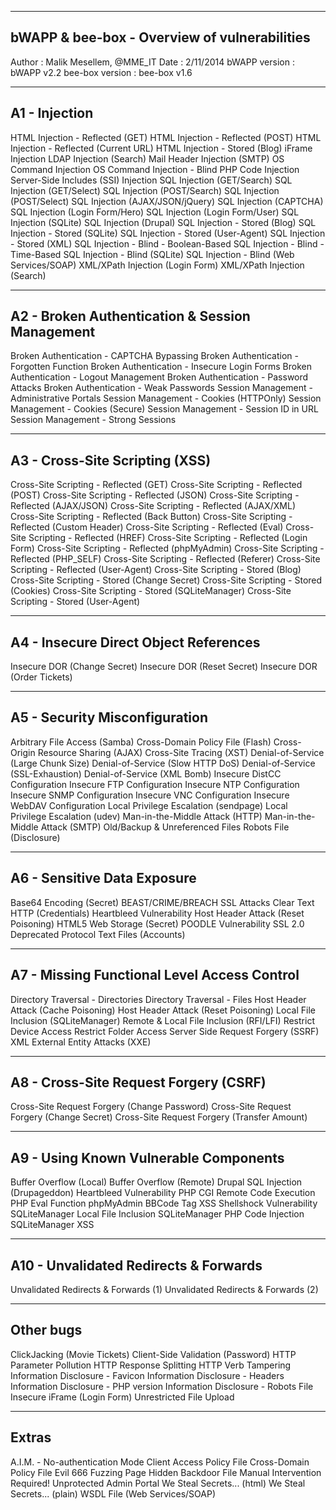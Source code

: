 
---------------------------------------------
bWAPP & bee-box - Overview of vulnerabilities
---------------------------------------------

Author		: Malik Mesellem, @MME_IT
Date		: 2/11/2014
bWAPP version	: bWAPP v2.2
bee-box version	: bee-box v1.6

--------------
A1 - Injection
--------------
HTML Injection - Reflected (GET)
HTML Injection - Reflected (POST)
HTML Injection - Reflected (Current URL)
HTML Injection - Stored (Blog)
iFrame Injection
LDAP Injection (Search)
Mail Header Injection (SMTP)
OS Command Injection
OS Command Injection - Blind
PHP Code Injection
Server-Side Includes (SSI) Injection
SQL Injection (GET/Search)
SQL Injection (GET/Select)
SQL Injection (POST/Search)
SQL Injection (POST/Select)
SQL Injection (AJAX/JSON/jQuery)
SQL Injection (CAPTCHA)
SQL Injection (Login Form/Hero)
SQL Injection (Login Form/User)
SQL Injection (SQLite)
SQL Injection (Drupal)
SQL Injection - Stored (Blog)
SQL Injection - Stored (SQLite)
SQL Injection - Stored (User-Agent)
SQL Injection - Stored (XML)
SQL Injection - Blind - Boolean-Based
SQL Injection - Blind - Time-Based
SQL Injection - Blind (SQLite)
SQL Injection - Blind (Web Services/SOAP)
XML/XPath Injection (Login Form)
XML/XPath Injection (Search)

-----------------------------------------------
A2 - Broken Authentication & Session Management
-----------------------------------------------
Broken Authentication - CAPTCHA Bypassing
Broken Authentication - Forgotten Function
Broken Authentication - Insecure Login Forms
Broken Authentication - Logout Management
Broken Authentication - Password Attacks
Broken Authentication - Weak Passwords
Session Management - Administrative Portals
Session Management - Cookies (HTTPOnly)
Session Management - Cookies (Secure)
Session Management - Session ID in URL
Session Management - Strong Sessions

-------------------------------
A3 - Cross-Site Scripting (XSS)
-------------------------------
Cross-Site Scripting - Reflected (GET)
Cross-Site Scripting - Reflected (POST)
Cross-Site Scripting - Reflected (JSON)
Cross-Site Scripting - Reflected (AJAX/JSON)
Cross-Site Scripting - Reflected (AJAX/XML)
Cross-Site Scripting - Reflected (Back Button)
Cross-Site Scripting - Reflected (Custom Header)
Cross-Site Scripting - Reflected (Eval)
Cross-Site Scripting - Reflected (HREF)
Cross-Site Scripting - Reflected (Login Form)
Cross-Site Scripting - Reflected (phpMyAdmin)
Cross-Site Scripting - Reflected (PHP_SELF)
Cross-Site Scripting - Reflected (Referer)
Cross-Site Scripting - Reflected (User-Agent)
Cross-Site Scripting - Stored (Blog)
Cross-Site Scripting - Stored (Change Secret)
Cross-Site Scripting - Stored (Cookies)
Cross-Site Scripting - Stored (SQLiteManager)
Cross-Site Scripting - Stored (User-Agent)

--------------------------------------
A4 - Insecure Direct Object References
--------------------------------------
Insecure DOR (Change Secret)
Insecure DOR (Reset Secret)
Insecure DOR (Order Tickets)

------------------------------
A5 - Security Misconfiguration
------------------------------
Arbitrary File Access (Samba)
Cross-Domain Policy File (Flash)
Cross-Origin Resource Sharing (AJAX)
Cross-Site Tracing (XST)
Denial-of-Service (Large Chunk Size)
Denial-of-Service (Slow HTTP DoS)
Denial-of-Service (SSL-Exhaustion)
Denial-of-Service (XML Bomb)
Insecure DistCC Configuration
Insecure FTP Configuration
Insecure NTP Configuration
Insecure SNMP Configuration
Insecure VNC Configuration
Insecure WebDAV Configuration
Local Privilege Escalation (sendpage)
Local Privilege Escalation (udev)
Man-in-the-Middle Attack (HTTP)
Man-in-the-Middle Attack (SMTP)
Old/Backup & Unreferenced Files
Robots File (Disclosure)

----------------------------
A6 - Sensitive Data Exposure
----------------------------
Base64 Encoding (Secret)
BEAST/CRIME/BREACH SSL Attacks
Clear Text HTTP (Credentials)
Heartbleed Vulnerability
Host Header Attack (Reset Poisoning)
HTML5 Web Storage (Secret)
POODLE Vulnerability
SSL 2.0 Deprecated Protocol
Text Files (Accounts)

--------------------------------------------
A7 - Missing Functional Level Access Control
--------------------------------------------
Directory Traversal - Directories
Directory Traversal - Files
Host Header Attack (Cache Poisoning)
Host Header Attack (Reset Poisoning)
Local File Inclusion (SQLiteManager)
Remote & Local File Inclusion (RFI/LFI)
Restrict Device Access
Restrict Folder Access
Server Side Request Forgery (SSRF)
XML External Entity Attacks (XXE)

--------------------------------------
A8 - Cross-Site Request Forgery (CSRF)
--------------------------------------
Cross-Site Request Forgery (Change Password)
Cross-Site Request Forgery (Change Secret)
Cross-Site Request Forgery (Transfer Amount)

--------------------------------------
A9 - Using Known Vulnerable Components
--------------------------------------
Buffer Overflow (Local)
Buffer Overflow (Remote)
Drupal SQL Injection (Drupageddon)
Heartbleed Vulnerability
PHP CGI Remote Code Execution
PHP Eval Function
phpMyAdmin BBCode Tag XSS
Shellshock Vulnerability
SQLiteManager Local File Inclusion
SQLiteManager PHP Code Injection
SQLiteManager XSS

--------------------------------------
A10 - Unvalidated Redirects & Forwards
--------------------------------------
Unvalidated Redirects & Forwards (1)
Unvalidated Redirects & Forwards (2)

----------
Other bugs
----------
ClickJacking (Movie Tickets)
Client-Side Validation (Password)
HTTP Parameter Pollution
HTTP Response Splitting
HTTP Verb Tampering
Information Disclosure - Favicon
Information Disclosure - Headers
Information Disclosure - PHP version
Information Disclosure - Robots File
Insecure iFrame (Login Form)
Unrestricted File Upload

------
Extras
------
A.I.M. - No-authentication Mode
Client Access Policy File
Cross-Domain Policy File
Evil 666 Fuzzing Page
Hidden Backdoor File
Manual Intervention Required!
Unprotected Admin Portal
We Steal Secrets... (html)
We Steal Secrets... (plain)
WSDL File (Web Services/SOAP)